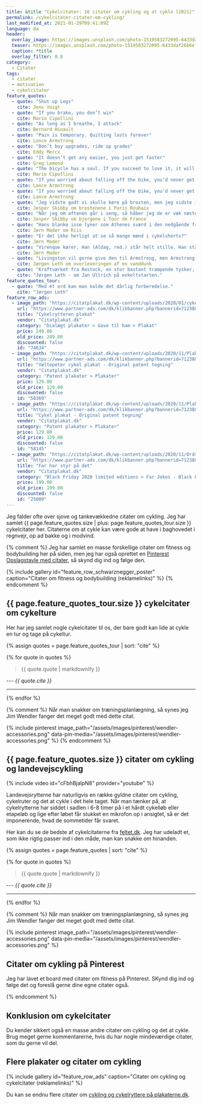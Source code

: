 ```yaml
---
title: &title "Cykelcitater: 16 citater om cykling og at cykle [2021]"
permalink: /cykelcitater-citater-om-cykling/
last_modified_at: 2021-01-29T09:41:09Z
language: da
header:
  overlay_image: https://images.unsplash.com/photo-1519583272095-6433daf26b6e?ixid=MXwxMjA3fDB8MHxwaG90by1wYWdlfHx8fGVufDB8fHw%3D&ixlib=rb-1.2.1&auto=format&fit=crop&w=1950&q=80
  teaser: https://images.unsplash.com/photo-1519583272095-6433daf26b6e?ixid=MXwxMjA3fDB8MHxwaG90by1wYWdlfHx8fGVufDB8fHw%3D&ixlib=rb-1.2.1&auto=format&fit=crop&w=400&q=80
  caption: *title
  overlay_filter: 0.8
category:
  - Citater
tags:
  - citater
  - motivation
  - cykelcitater
feature_quotes:
  - quote: "Shut up Legs"
    cite: Jens Voigt
  - quote: "If you brake, you don’t win"
    cite: Mario Cipollini
  - quote: "As long as I breathe, I attack"
    cite: Bernard Hinault 
  - quote: "Pain is temporary. Quitting lasts forever"
    cite: Lance Armstrong
  - quote: "Don’t buy upgrades, ride up grades"
    cite: Eddy Mercx
  - quote: "It doesn’t get any easier, you just get faster"
    cite: Greg Lemond
  - quote: "The bicycle has a soul. If you succeed to love it, it will give you emotions that you will never forget"
    cite: Mario Cipollini
  - quote: "If you worried about falling off the bike, you’d never get on"
    cite: Lance Armstrong
  - quote: "If you worried about falling off the bike, you’d never get on"
    cite: Lance Armstrong
  - quote: "Jeg vidste godt vi skulle køre på brosten, men jeg vidste ikke, de havde kylet dem ned fra en helikopter..."
    cite: Jesper Skibby om brostenene i Paris Roubaix
  - quote: "Når jeg om aftenen går i seng, så håber jeg de er væk næste morgen, men de er der sgu stadigvæk næste morgen..."
    cite: Jesper Skibby om bjergene i Tour de France
  - quote: "Hans blanke isse lyner som Athenes sværd i den nedgående franske aftensol"
    cite: Jørn Mader om Riis
  - quote: "Er det ikke herligt at se så mange mænd i cykelshorts?"
    cite: Jørn Mader
  - quote: "Virenque kører. Han (Aldag, red.) står helt stille. Han står stille som et tysk træ i Harzen"
    cite: Jørn Mader
  - quote: "Livingston vil gerne give den til Armstrong, men Armstrong vil hellere have den bagfra af Hamilton"
    cite: Jørgen Leth om overleveringen af en vanddunk
  - quote: "Kraftværket fra Rostock, en stor bastant trampende tysker, en torpedo, der skydes gennem luftrummet, en bombe af kraft, pløjer nærmest asfalten op, benene går som store stempler på den tyske maskine, en rullende bismarcksklump."
    cite: "Jørgen Leth - om Jan Ullrich på enkeltstarten." 
feature_quotes_tour:
  - quote: "Med ét ord kan man kalde det dårlig forberedelse."
    cite: "Jørgen Leth"
feature_row_ads:
  - image_path: "https://citatplakat.dk/wp-content/uploads/2020/01/cykelrytteren-plakaten-til-ham-eller-hende-der-cykler-i-klassisk-design.png"
    url: "https://www.partner-ads.com/dk/klikbanner.php?bannerid=71238&partnerid=28187&htmlurl=https://citatplakat.dk/gaveideer/gave-til-ham/cykelrytteren-plakat/"
    title: "Cykelrytteren plakat"
    vendor: "Citatplakat.dk"
    category: "Dialægt plakater > Gave til ham > Plakat"
    price: 249.00
    old_price: 249.00
    discounted: false
    id: "74634"
  - image_path: "https://citatplakat.dk/wp-content/uploads/2020/11/Plakat-med-tegning-af-cykel-PA10098.png"
    url: "https://www.partner-ads.com/dk/klikbanner.php?bannerid=71238&partnerid=28187&htmlurl=https://citatplakat.dk/plakater/vaeltepeter-cykel-patent-plakat/"
    title: "Væltepeter cykel plakat - Original patent tegning"
    vendor: "Citatplakat.dk"
    category: "Patent plakater > Plakater"
    price: 129.00
    old_price: 129.00
    discounted: false
    id: "58369"
  - image_path: "https://citatplakat.dk/wp-content/uploads/2020/11/Plakat-med-tegning-af-cykel-PA10072.png"
    url: "https://www.partner-ads.com/dk/klikbanner.php?bannerid=71238&partnerid=28187&htmlurl=https://citatplakat.dk/plakater/cykel-patent-plakat/"
    title: "Cykel plakat - Original patent tegning"
    vendor: "Citatplakat.dk"
    category: "Patent plakater > Plakater"
    price: 129.00
    old_price: 129.00
    discounted: false
    id: "58145"
  - image_path: "https://citatplakat.dk/wp-content/uploads/2020/11/Ordspil-plakat-cykelstyr-HI00054GR.png"
    url: "https://www.partner-ads.com/dk/klikbanner.php?bannerid=71238&partnerid=28187&htmlurl=https://citatplakat.dk/plakater/far-jokes/far-har-styr-paa-det/"
    title: "Far har styr på det"
    vendor: "Citatplakat.dk"
    category: "Black Friday 2020 limited editions > Far Jokes - Black Friday limited > Gave til far > Gavehit > Plakater > Plakater med far jokes"
    price: 199.00
    old_price: 199.00
    discounted: false
    id: "25009"
---
```


Jeg falder ofte over sjove og tankevækkedne citater om cykling. Jeg har samlet {{ page.feature_quotes.size | plus: page.feature_quotes_tour.size }} cykelcitater her. Citaterne om at cykle kan være gode at have i baghovedet i regnvejr, op ad bakke og i modvind.

{% comment %}
Jeg har samlet en masse forskellige citater om fitness og bodybuilding her på siden, men jeg har også oprettet en [Pinterest Opslagstavle med citater](https://pin.it/6VHPDcC), så skynd dig ind og følge den.

{% include gallery id="feature_row_schwarznegger_poster" caption="Citater om fitness og bodybuilding (reklamelinks)" %}
{% endcomment %}

## {{ page.feature_quotes_tour.size }} cykelcitater om cykelture

Her har jeg samlet nogle cykelcitater til os, der bare godt kan lide at cykle en tur og tage på cykeltur.

{% assign quotes = page.feature_quotes_tour | sort: "cite" %}

{% for quote in quotes %}
> {{ quote.quote | markdownify }}

--- <cite>{{ quote.cite }}</cite>

***
{% endfor %}

{% comment %}
Når man snakker om træningsplanlægning, så synes jeg Jim Wendler fanger det meget godt med dette citat.

{% include pinterest image_path="/assets/images/pinterest/wendler-accessories.png" data-pin-media="/assets/images/pinterest/wendler-accessories.png" %}
{% endcomment %}

## {{ page.feature_quotes.size }} citater om cykling og landevejscykling

{% include video id="cFbhBjalpN8" provider="youtube" %}

Landevejsrytterne har naturligvis en række gyldne citater om cykling, cykelruter og det at cykle i det hele taget. Når man tænker på, at cykelrytterne har siddet i sadlen i 6-8 timer på i et hårdt cykelløb eller etapeløb og lige efter løbet får stukket en mikrofon op i ansigtet, så er det imponerende, hvad de sommetider får svaret.

Her kan du se de bedste af cykelcitaterne fra [feltet.dk](https://www.feltet.dk/nyheder/top_15_over_de_bedste_cykelcitater/). Jeg har udeladt et, som ikke rigtig passer ind i den måde, man kan snakke om hinanden.

{% assign quotes = page.feature_quotes | sort: "cite" %}

{% for quote in quotes %}
> {{ quote.quote | markdownify }}

--- <cite>{{ quote.cite }}</cite>

***
{% endfor %}

{% comment %}
Når man snakker om træningsplanlægning, så synes jeg Jim Wendler fanger det meget godt med dette citat.

{% include pinterest image_path="/assets/images/pinterest/wendler-accessories.png" data-pin-media="/assets/images/pinterest/wendler-accessories.png" %}

## Citater om cykling på Pinterest

Jeg har lavet et board med citater om fitness på Pinterest. SKynd dig ind og følge det og foreslå gerne dine egne citater også.

<a data-pin-do="embedBoard" data-pin-lang="da" data-pin-board-width="600" data-pin-scale-height="400" data-pin-scale-width="115" href="https://www.pinterest.dk/motionsplan/tr%25C3%25A6ningscitater-citater-om-tr%25C3%25A6ning-og-motivation/"></a>
<script async defer src="//assets.pinterest.com/js/pinit.js"></script>
{% endcomment %}

## Konklusion om cykelcitater

Du kender sikkert også en masse andre citater om cykling og det at cykle. Brug meget gerne kommentarerne, hvis du har nogle mindeværdige citater, som du gerne vil del. 

## Flere plakater og citater om cykling

{% include gallery id="feature_row_ads" caption="Citater om cykling og cykelcitater (reklamelinks)" %}

Du kan se endnu flere citater om [cykling og cykelryttere på plakaterne.dk](/cykelrytter-cykling-plakater/).
